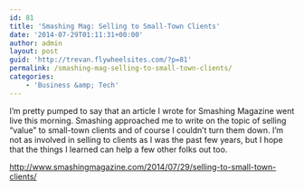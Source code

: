 ```yaml
---
id: 81
title: 'Smashing Mag: Selling to Small-Town Clients'
date: '2014-07-29T01:11:31+00:00'
author: admin
layout: post
guid: 'http://trevan.flywheelsites.com/?p=81'
permalink: /smashing-mag-selling-to-small-town-clients/
categories:
    - 'Business &amp; Tech'
---
```


I’m pretty pumped to say that an article I wrote for Smashing Magazine went live this morning. Smashing approached me to write on the topic of selling “value” to small-town clients and of course I couldn’t turn them down. I’m not as involved in selling to clients as I was the past few years, but I hope that the things I learned can help a few other folks out too.

http://www.smashingmagazine.com/2014/07/29/selling-to-small-town-clients/